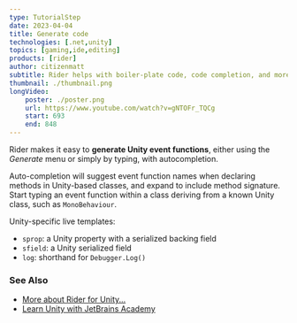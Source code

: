```yaml
---
type: TutorialStep
date: 2023-04-04
title: Generate code
technologies: [.net,unity]
topics: [gaming,ide,editing]
products: [rider]
author: citizenmatt
subtitle: Rider helps with boiler-plate code, code completion, and more.
thumbnail: ./thumbnail.png
longVideo: 
    poster: ./poster.png
    url: https://www.youtube.com/watch?v=gNTOFr_TQCg
    start: 693
    end: 848
---
```


Rider makes it easy to **generate Unity event functions**, either using the *Generate* menu or simply by typing, with autocompletion.

Auto-completion will suggest event function names when declaring methods in Unity-based classes, and expand to include method signature. Start typing an event function within a class deriving from a known Unity class, such as `MonoBehaviour`.

Unity-specific live templates:
* `sprop`: a Unity property with a serialized backing field
* `sfield`: a Unity serialized field
* `log`: shorthand for `Debugger.Log()`

### See Also

- [More about Rider for Unity...](https://www.jetbrains.com/lp/dotnet-unity/)
- [Learn Unity with JetBrains Academy](https://hyperskill.org/tracks/36?utm=rider_guide)
